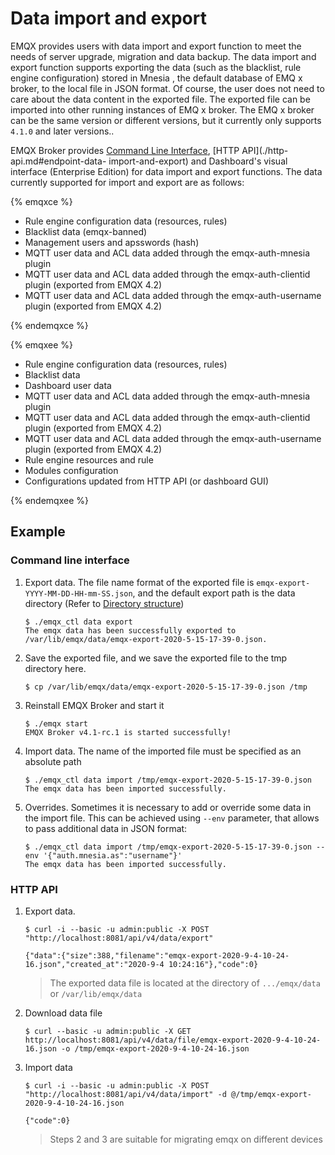 # Data import and export

EMQX provides users with data import and export function to meet the needs of server upgrade, migration and data backup. The data import and export function supports exporting the data (such as the blacklist, rule engine configuration) stored in Mnesia , the default database of EMQ x broker, to the local file in JSON format. Of course, the user does not need to care about the data content in the exported file. The exported file can be imported into other running instances of EMQ x broker. The EMQ x broker can be the same version or different versions, but it currently only supports `4.1.0` and later versions..

EMQX Broker provides [Command Line Interface](./cli.md#endpoint-data-import-and-export), [HTTP API](./http-api.md#endpoint-data- import-and-export) and Dashboard's visual interface (Enterprise Edition) for data import and export functions. The data currently supported for import and export are as follows:


{% emqxce %}

- Rule engine configuration data (resources, rules)
- Blacklist data (emqx-banned)
- Management users and apsswords (hash)
- MQTT user data and ACL data added through the emqx-auth-mnesia plugin
- MQTT user data and ACL data added through the emqx-auth-clientid plugin (exported from EMQX 4.2)
- MQTT user data and ACL data added through the emqx-auth-username plugin (exported from EMQX 4.2)

{% endemqxce %}


{% emqxee %}

- Rule engine configuration data (resources, rules)
- Blacklist data
- Dashboard user data
- MQTT user data and ACL data added through the emqx-auth-mnesia plugin
- MQTT user data and ACL data added through the emqx-auth-clientid plugin (exported from EMQX 4.2)
- MQTT user data and ACL data added through the emqx-auth-username plugin (exported from EMQX 4.2)
- Rule engine resources and rule
- Modules configuration
- Configurations updated from HTTP API (or dashboard GUI)

{% endemqxee %}


## Example

### Command line interface

1. Export data. The file name format of the exported file is `emqx-export-YYYY-MM-DD-HH-mm-SS.json`, and the default export path is the data directory (Refer to  [Directory structure](../getting-started/directory.md))

    ```
    $ ./emqx_ctl data export
    The emqx data has been successfully exported to /var/lib/emqx/data/emqx-export-2020-5-15-17-39-0.json.
    ```

2. Save the exported file, and we save the exported file to the tmp directory here.

   ```
   $ cp /var/lib/emqx/data/emqx-export-2020-5-15-17-39-0.json /tmp
   ```

3. Reinstall EMQX Broker and start it

   ```
   $ ./emqx start
   EMQX Broker v4.1-rc.1 is started successfully!
   ```

4. Import data. The name of the imported file must be specified as an absolute path

    ```
    $ ./emqx_ctl data import /tmp/emqx-export-2020-5-15-17-39-0.json
    The emqx data has been imported successfully.
    ```

5. Overrides. Sometimes it is necessary to add or override some data in the import file. This can be achieved using `--env` parameter, that allows to pass additional data in JSON format:

    ```
    $ ./emqx_ctl data import /tmp/emqx-export-2020-5-15-17-39-0.json --env '{"auth.mnesia.as":"username"}'
    The emqx data has been imported successfully.
    ```

### HTTP API

1. Export data.

   ```
   $ curl -i --basic -u admin:public -X POST "http://localhost:8081/api/v4/data/export"

   {"data":{"size":388,"filename":"emqx-export-2020-9-4-10-24-16.json","created_at":"2020-9-4 10:24:16"},"code":0}
   ```

   > The exported data file is located at the directory of `.../emqx/data` or `/var/lib/emqx/data`

2. Download data file

   ```
   $ curl --basic -u admin:public -X GET http://localhost:8081/api/v4/data/file/emqx-export-2020-9-4-10-24-16.json -o /tmp/emqx-export-2020-9-4-10-24-16.json
   ```

3. Import data

   ```
   $ curl -i --basic -u admin:public -X POST "http://localhost:8081/api/v4/data/import" -d @/tmp/emqx-export-2020-9-4-10-24-16.json

   {"code":0}
   ```

   > Steps 2 and 3 are suitable for migrating emqx on different devices

